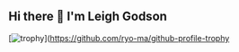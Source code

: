 ## Hi there 👋 I'm Leigh Godson
[![trophy](https://github-profile-trophy.vercel.app/?username=GodsonLeigh&theme=onedark)](https://github.com/ryo-ma/github-profile-trophy

<!--
**GodsonLeigh/GodsonLeigh** is a ✨ _special_ ✨ repository because its `README.md` (this file) appears on your GitHub profile.

Here are some ideas to get you started:

- 🔭 I’m currently working on ...
- 🌱 I’m currently learning ...
- 👯 I’m looking to collaborate on ...
- 🤔 I’m looking for help with ...
- 💬 Ask me about ...
- 📫 How to reach me: ...
- 😄 Pronouns: ...
- ⚡ Fun fact: ...
-->
